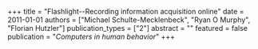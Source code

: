 +++
title = "Flashlight--Recording information acquisition online"
date = 2011-01-01
authors = ["Michael Schulte-Mecklenbeck", "Ryan O Murphy", "Florian Hutzler"]
publication_types = ["2"]
abstract = ""
featured = false
publication = "*Computers in human behavior*"
+++


